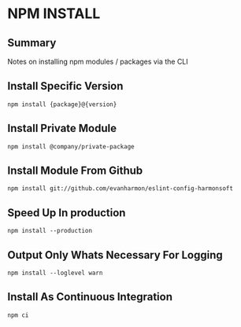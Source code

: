 # NPM INSTALL

## Summary
Notes on installing npm modules / packages via the CLI

## Install Specific Version
```console
npm install {package}@{version}
```

## Install Private Module
```console
npm install @company/private-package
```

## Install Module From Github
```console
npm install git://github.com/evanharmon/eslint-config-harmonsoft
```

## Speed Up In production
```console
npm install --production
```

## Output Only Whats Necessary For Logging
```console
npm install --loglevel warn
```

## Install As Continuous Integration
```console
npm ci
```
